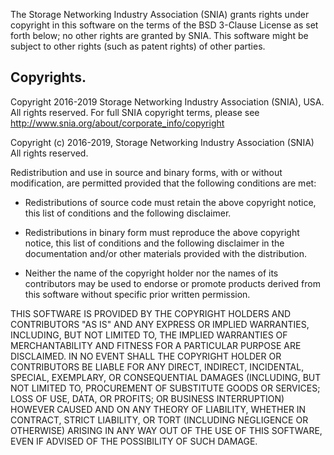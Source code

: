 The Storage Networking Industry Association (SNIA) grants rights under copyright in this software on the terms of the BSD 3-Clause License as set forth below; no other rights are granted by SNIA. This software might be subject to other rights (such as patent rights) of other parties.

## Copyrights.
Copyright 2016-2019 Storage Networking Industry Association (SNIA), USA. All rights reserved.  For full SNIA copyright terms, please see http://www.snia.org/about/corporate_info/copyright 

Copyright (c) 2016-2019, Storage Networking Industry Association (SNIA)
All rights reserved.

Redistribution and use in source and binary forms, with or without
modification, are permitted provided that the following conditions are met:

* Redistributions of source code must retain the above copyright notice, this
  list of conditions and the following disclaimer.

* Redistributions in binary form must reproduce the above copyright notice,
  this list of conditions and the following disclaimer in the documentation
  and/or other materials provided with the distribution.

* Neither the name of the copyright holder nor the names of its
  contributors may be used to endorse or promote products derived from
  this software without specific prior written permission.

THIS SOFTWARE IS PROVIDED BY THE COPYRIGHT HOLDERS AND CONTRIBUTORS "AS IS"
AND ANY EXPRESS OR IMPLIED WARRANTIES, INCLUDING, BUT NOT LIMITED TO, THE
IMPLIED WARRANTIES OF MERCHANTABILITY AND FITNESS FOR A PARTICULAR PURPOSE ARE
DISCLAIMED. IN NO EVENT SHALL THE COPYRIGHT HOLDER OR CONTRIBUTORS BE LIABLE
FOR ANY DIRECT, INDIRECT, INCIDENTAL, SPECIAL, EXEMPLARY, OR CONSEQUENTIAL
DAMAGES (INCLUDING, BUT NOT LIMITED TO, PROCUREMENT OF SUBSTITUTE GOODS OR
SERVICES; LOSS OF USE, DATA, OR PROFITS; OR BUSINESS INTERRUPTION) HOWEVER
CAUSED AND ON ANY THEORY OF LIABILITY, WHETHER IN CONTRACT, STRICT LIABILITY,
OR TORT (INCLUDING NEGLIGENCE OR OTHERWISE) ARISING IN ANY WAY OUT OF THE USE
OF THIS SOFTWARE, EVEN IF ADVISED OF THE POSSIBILITY OF SUCH DAMAGE.
